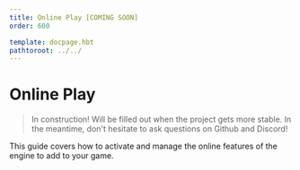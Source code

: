 ```yaml
---
title: Online Play [COMING SOON]
order: 600

template: docpage.hbt
pathtoroot: ../../
---
```


# Online Play

> In construction! Will be filled out when the project gets more stable. In the meantime, don't hesitate to ask questions on Github and Discord!

This guide covers how to activate and manage the online features of the engine to add to your game.
